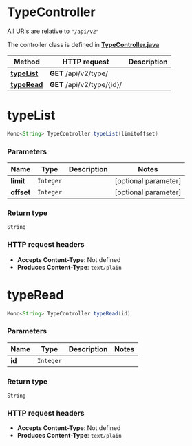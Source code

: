 # TypeController

All URIs are relative to `"/api/v2"`

The controller class is defined in **[TypeController.java](../../src/main/java/org/openapitools/controller/TypeController.java)**

Method | HTTP request | Description
------------- | ------------- | -------------
[**typeList**](#typeList) | **GET** /api/v2/type/ | 
[**typeRead**](#typeRead) | **GET** /api/v2/type/{id}/ | 

<a name="typeList"></a>
# **typeList**
```java
Mono<String> TypeController.typeList(limitoffset)
```



### Parameters
Name | Type | Description  | Notes
------------- | ------------- | ------------- | -------------
**limit** | `Integer` |  | [optional parameter]
**offset** | `Integer` |  | [optional parameter]

### Return type
`String`


### HTTP request headers
 - **Accepts Content-Type**: Not defined
 - **Produces Content-Type**: `text/plain`

<a name="typeRead"></a>
# **typeRead**
```java
Mono<String> TypeController.typeRead(id)
```



### Parameters
Name | Type | Description  | Notes
------------- | ------------- | ------------- | -------------
**id** | `Integer` |  |

### Return type
`String`


### HTTP request headers
 - **Accepts Content-Type**: Not defined
 - **Produces Content-Type**: `text/plain`

